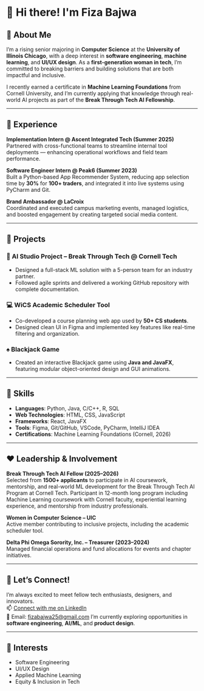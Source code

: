 # 💜 Hi there! I'm Fiza Bajwa

## 💙 About Me  
I’m a rising senior majoring in **Computer Science** at the **University of Illinois Chicago**, with a deep interest in **software engineering**, **machine learning**, and **UI/UX design**. As a **first-generation woman in tech**, I’m committed to breaking barriers and building solutions that are both impactful and inclusive.

I recently earned a certificate in **Machine Learning Foundations** from Cornell University, and I’m currently applying that knowledge through real-world AI projects as part of the **Break Through Tech AI Fellowship**.

---

## 💚 Experience  
**Implementation Intern @ Ascent Integrated Tech (Summer 2025)**  
Partnered with cross-functional teams to streamline internal tool deployments — enhancing operational workflows and field team performance.

**Software Engineer Intern @ Peak6 (Summer 2023)**  
Built a Python-based App Recommender System, reducing app selection time by **30%** for **100+ traders**, and integrated it into live systems using PyCharm and Git.

**Brand Ambassador @ LaCroix**  
Coordinated and executed campus marketing events, managed logistics, and boosted engagement by creating targeted social media content.

---

## 🧡 Projects  
### 🧠 AI Studio Project – Break Through Tech @ Cornell Tech  
- Designed a full-stack ML solution with a 5-person team for an industry partner.  
- Followed agile sprints and delivered a working GitHub repository with complete documentation.

### 💻 WiCS Academic Scheduler Tool  
- Co-developed a course planning web app used by **50+ CS students**.  
- Designed clean UI in Figma and implemented key features like real-time filtering and organization.

### ♠️ Blackjack Game  
- Created an interactive Blackjack game using **Java and JavaFX**, featuring modular object-oriented design and GUI animations.

---

## 💛 Skills  
- **Languages**: Python, Java, C/C++, R, SQL
- **Web Technologies**: HTML, CSS, JavaScript  
- **Frameworks**: React, JavaFX  
- **Tools**: Figma, Git/GitHub, VSCode, PyCharm, IntelliJ IDEA  
- **Certifications**: Machine Learning Foundations (Cornell, 2026)

---

## ❤️ Leadership & Involvement  
**Break Through Tech AI Fellow (2025–2026)**  
Selected from **1500+ applicants** to participate in AI coursework, mentorship, and real-world ML development for the Break Through Tech AI Program at Cornell Tech.
Participant in 12-month long program including Machine Learning coursework with Cornell faculty, experiential learning experience, and mentorship from industry professionals.

**Women in Computer Science – UIC**  
Active member contributing to inclusive projects, including the academic scheduler tool.

**Delta Phi Omega Sorority, Inc. – Treasurer (2023–2024)**  
Managed financial operations and fund allocations for events and chapter initiatives.

---

## 🤍 Let’s Connect!  
I’m always excited to meet fellow tech enthusiasts, designers, and innovators.  
📫 [Connect with me on LinkedIn](https://www.linkedin.com/in/fiza-bajwa-302319260/)  
📧 Email: fizabajwa25@gmail.com
I’m currently exploring opportunities in **software engineering**, **AI/ML**, and **product design**.

---

## 🩵 Interests  
- Software Engineering  
- UI/UX Design  
- Applied Machine Learning  
- Equity & Inclusion in Tech

